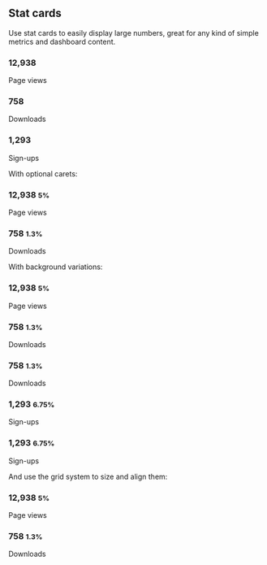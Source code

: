 ## Stat cards

Use stat cards to easily display large numbers, great for any kind of simple metrics and dashboard content.


<div class="statcard p-3">
  <h3 class="statcard-number">12,938</h3>
  <span class="statcard-desc">Page views</span>
</div>
<div class="statcard p-3 text-xs-center">
  <h3 class="statcard-number">758</h3>
  <span class="statcard-desc">Downloads</span>
</div>
<div class="statcard p-3 text-xs-right">
  <h3 class="statcard-number">1,293</h3>
  <span class="statcard-desc">Sign-ups</span>
</div>


With optional carets:


<div class="statcard p-3">
  <h3 class="statcard-number">
    12,938
    <small class="delta-indicator delta-positive">5%</small>
  </h3>
  <span class="statcard-desc">Page views</span>
</div>
<div class="statcard p-3">
  <h3 class="statcard-number">
    758
    <small class="delta-indicator delta-negative">1.3%</small>
  </h3>
  <span class="statcard-desc">Downloads</span>
</div>


With background variations:


<div class="statcard statcard-primary p-4 mb-2">
  <h3 class="statcard-number">
    12,938
    <small class="delta-indicator delta-positive">5%</small>
  </h3>
  <span class="statcard-desc">Page views</span>
</div>
<div class="statcard statcard-success p-4 mb-2">
  <h3 class="statcard-number">
    758
    <small class="delta-indicator delta-negative">1.3%</small>
  </h3>
  <span class="statcard-desc">Downloads</span>
</div>
<div class="statcard statcard-info p-4 mb-2">
  <h3 class="statcard-number">
    758
    <small class="delta-indicator delta-negative">1.3%</small>
  </h3>
  <span class="statcard-desc">Downloads</span>
</div>
<div class="statcard statcard-danger p-4 mb-2">
  <h3 class="statcard-number">
    1,293
    <small class="delta-indicator delta-positive">6.75%</small>
  </h3>
  <span class="statcard-desc">Sign-ups</span>
</div>
<div class="statcard statcard-warning p-4 mb-2">
  <h3 class="statcard-number">
    1,293
    <small class="delta-indicator delta-positive">6.75%</small>
  </h3>
  <span class="statcard-desc">Sign-ups</span>
</div>


And use the grid system to size and align them:


<div class="row">
  <div class="col-sm-6">
    <div class="statcard statcard-primary p-4">
      <h3 class="statcard-number">
        12,938
        <small class="delta-indicator delta-positive">5%</small>
      </h3>
      <span class="statcard-desc">Page views</span>
    </div>
  </div>
  <div class="col-sm-6">
    <div class="statcard statcard-success p-4">
      <h3 class="statcard-number">
        758
        <small class="delta-indicator delta-negative">1.3%</small>
      </h3>
      <span class="statcard-desc">Downloads</span>
    </div>
  </div>
</div>

